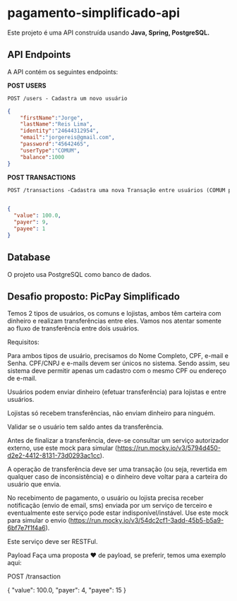 # pagamento-simplificado-api

Este projeto é uma API construída usando **Java, Spring, PostgreSQL.** 

## API Endpoints
A API contém os seguintes endpoints:

**POST USERS**
```markdown
POST /users - Cadastra um novo usuário
```
```json
{
	"firstName":"Jorge",
	"lastName":"Reis Lima",
	"identity":"24644312954",
	"email":"jorgereis@gmail.com",
	"password":"45642465",
	"userType":"COMUM",
	"balance":1000  
}
```

**POST TRANSACTIONS**
```markdown
POST /transactions -Cadastra uma nova Transação entre usuários (COMUM para COMUM ou COMUM para LOGISTA)
```

```json

{
  "value": 100.0,
  "payer": 9,
  "payee": 1
}
```

## Database
O projeto usa PostgreSQL como banco de dados.

## Desafio proposto: PicPay Simplificado
Temos 2 tipos de usuários, os comuns e lojistas, ambos têm carteira com dinheiro e realizam transferências entre eles. Vamos nos atentar somente ao fluxo de transferência entre dois usuários.

Requisitos:

Para ambos tipos de usuário, precisamos do Nome Completo, CPF, e-mail e Senha. CPF/CNPJ e e-mails devem ser únicos no sistema. Sendo assim, seu sistema deve permitir apenas um cadastro com o mesmo CPF ou endereço de e-mail.

Usuários podem enviar dinheiro (efetuar transferência) para lojistas e entre usuários.

Lojistas só recebem transferências, não enviam dinheiro para ninguém.

Validar se o usuário tem saldo antes da transferência.

Antes de finalizar a transferência, deve-se consultar um serviço autorizador externo, use este mock para simular (https://run.mocky.io/v3/5794d450-d2e2-4412-8131-73d0293ac1cc).

A operação de transferência deve ser uma transação (ou seja, revertida em qualquer caso de inconsistência) e o dinheiro deve voltar para a carteira do usuário que envia.

No recebimento de pagamento, o usuário ou lojista precisa receber notificação (envio de email, sms) enviada por um serviço de terceiro e eventualmente este serviço pode estar indisponível/instável. Use este mock para simular o envio (https://run.mocky.io/v3/54dc2cf1-3add-45b5-b5a9-6bf7e7f1f4a6).

Este serviço deve ser RESTFul.

Payload
Faça uma proposta ❤️ de payload, se preferir, temos uma exemplo aqui:

POST /transaction

{
    "value": 100.0,
    "payer": 4,
    "payee": 15
}
